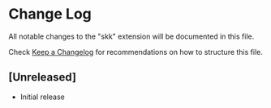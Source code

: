 # Change Log

All notable changes to the "skk" extension will be documented in this file.

Check [Keep a Changelog](http://keepachangelog.com/) for recommendations on how to structure this file.

## [Unreleased]

- Initial release